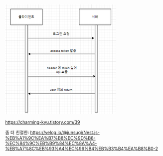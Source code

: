 ![이벤트버블링](/images/auth-flow.png)

https://charming-kyu.tistory.com/39

좀 더 친절한: https://velog.io/@junsugi/Nest.js-%EB%A1%9C%EA%B7%B8%EC%9D%B8-%EC%84%9C%EB%B9%84%EC%8A%A4-%EB%A7%8C%EB%93%A4%EC%96%B4%EB%B3%B4%EA%B8%B0-2
